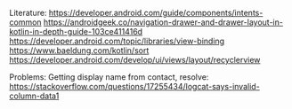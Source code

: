 Literature:
https://developer.android.com/guide/components/intents-common
https://androidgeek.co/navigation-drawer-and-drawer-layout-in-kotlin-in-depth-guide-103ce411416d
https://developer.android.com/topic/libraries/view-binding
https://www.baeldung.com/kotlin/sort
https://developer.android.com/develop/ui/views/layout/recyclerview

Problems:
Getting display name from contact, resolve: https://stackoverflow.com/questions/17255434/logcat-says-invalid-column-data1